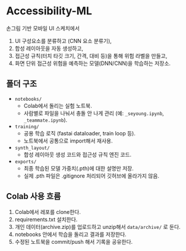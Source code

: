 # Accessibility-ML

손그림 기반 모바일 UI 스케치에서
1) UI 구성요소를 분류하고 (CNN 요소 분류기),
2) 합성 레이아웃을 자동 생성하고,
3) 접근성 규칙(터치 타깃 크기, 간격, 대비 등)을 통해 위험 라벨을 만들고,
4) 화면 단위 접근성 위험을 예측하는 모델(DNN/CNN)을 학습하는 저장소.

## 폴더 구조
- `notebooks/`
  - Colab에서 돌리는 실험 노트북.
  - 사람별로 파일을 나눠서 충돌 안 나게 관리 (예: `_seyoung.ipynb`, `_teammate.ipynb`).
- `training/`
  - 공용 학습 로직 (fastai dataloader, train loop 등).
  - 노트북에서 공통으로 import해서 재사용.
- `synth_layout/`
  - 합성 레이아웃 생성 코드와 접근성 규칙 엔진 코드.
- `exports/`
  - 최종 학습된 모델 가중치(.pth)에 대한 설명만 저장.
  - 실제 .pth 파일은 .gitignore 처리되어 깃허브에 올라가지 않음.

## Colab 사용 흐름
1. Colab에서 레포를 clone한다.
2. requirements.txt 설치한다.
3. 개인 데이터(archive.zip)를 업로드하고 unzip해서 `data/archive/` 로 둔다.
4. notebooks 안에서 학습을 돌리고 결과를 저장한다.
5. 수정된 노트북을 commit/push 해서 기록을 공유한다.
